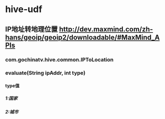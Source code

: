 # hive-udf

## IP地址转地理位置 http://dev.maxmind.com/zh-hans/geoip/geoip2/downloadable/#MaxMind_APIs
### com.gochinatv.hive.common.IPToLocation
### evaluate(String ipAddr, int type)
#### type值
##### 1:国家
##### 2:城市
